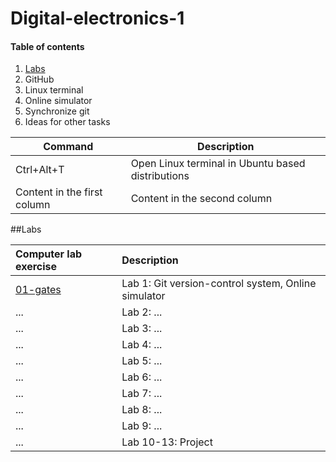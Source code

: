 # Digital-electronics-1

#### Table of contents

1. [Labs](#Labs)
2. GitHub
3. Linux terminal
4. Online simulator
5. Synchronize git
6. Ideas for other tasks

Command | Description 
------------ | -------------
Ctrl+Alt+T | Open Linux terminal in Ubuntu based distributions
Content in the first column | Content in the second column

##Labs

| **Computer lab exercise** | **Description** |
| :-- | :-- |
| [01-gates](/01-gates) | Lab 1: Git version-control system, Online simulator |
| ... | Lab 2: ... |
| ... | Lab 3: ... |
| ... | Lab 4: ... |
| ... | Lab 5: ... |
| ... | Lab 6: ... |
| ... | Lab 7: ... |
| ... | Lab 8: ... |
| ... | Lab 9: ... |
| ... | Lab 10-13: Project |
